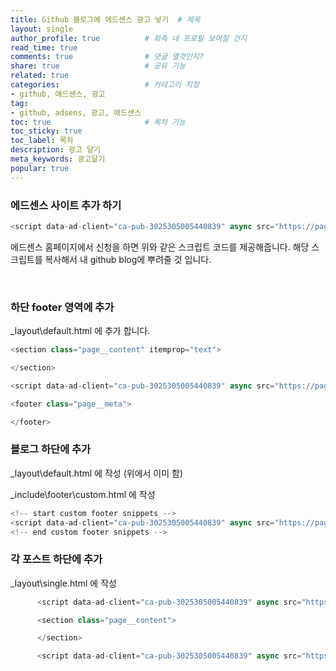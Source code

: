 ```yaml
---
title: Github 블로그에 에드센스 광고 넣기  # 제목
layout: single                
author_profile: true          # 좌측 내 프로필 보여질 건지
read_time: true
comments: true                # 댓글 열것인지?
share: true                   # 공유 기능 
related: true
categories:                   # 카테고리 지정
- github, 애드센스, 광고
tag:
- github, adsens, 광고, 애드센스
toc: true                     # 목차 기능 
toc_sticky: true
toc_label: 목차  
description: 광고 달기
meta_keywords: 광고달기
popular: true
---
```




### 에드센스 사이트 추가 하기

```javaScript
<script data-ad-client="ca-pub-3025305005440839" async src="https://pagead2.googlesyndication.com/pagead/js/adsbygoogle.js"></script>
```
에드센스 홈페이지에서 신청을 하면 위와 같은 스크립트 코드를 제공해줍니다.
해당 스크립트를 복사해서 내 github blog에 뿌려줄 것 입니다.

<br/>

### 하단 footer 영역에 추가
_layout\default.html 에 추가 합니다.
```javascript
<section class="page__content" itemprop="text">

</section>

<script data-ad-client="ca-pub-3025305005440839" async src="https://pagead2.googlesyndication.com/pagead/js/adsbygoogle.js"></script>

<footer class="page__meta">

</footer>
```

### 블로그 하단에 추가
_layout\default.html 에 작성 (위에서 이미 함)

_include\footer\custom.html 에 작성
```js
<!-- start custom footer snippets -->
<script data-ad-client="ca-pub-3025305005440839" async src="https://pagead2.googlesyndication.com/pagead/js/adsbygoogle.js"></script>
<!-- end custom footer snippets -->
```


### 각 포스트 하단에 추가
_layout\single.html 에 작성
```js
      <script data-ad-client="ca-pub-3025305005440839" async src="https://pagead2.googlesyndication.com/pagead/js/adsbygoogle.js"></script>

      <section class="page__content">

      </section>

      <script data-ad-client="ca-pub-3025305005440839" async src="https://pagead2.googlesyndication.com/pagead/js/adsbygoogle.js"></script>
```
